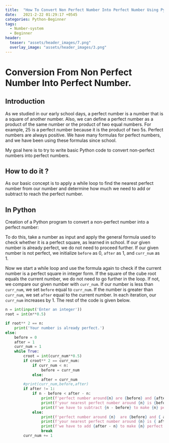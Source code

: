 ```yaml
---
title:  "How To Convert Non Perfect Number Into Perfect Number Using Python?"
date:   2021-2-22 01:29:17 +0545
categories: Python-Beginner
tags:
  - Number-system
  - Beginner
header:
  teaser: "assets/header_images/7.png"
  overlay_image: "assets/header_images/3.png"
---
```

# Conversion From Non Perfect Number Into Perfect Number.

## Introduction
As we studied in our early school days, a perfect number is a number that is a square of another number. Also, we can define a perfect number as a product of the same number or the product of two equal numbers. For example, 25 is a perfect number because it is the product of two 5s. Perfect numbers are always positive. We have many formulas for perfect numbers, and we have been using these formulas since school.

My goal here is to try to write basic Python code to convert non-perfect numbers into perfect numbers. 


## How to do it ? 
As our basic concept is to apply a while loop to find the nearest perfect number from our number and determine how much we need to add or subtract to reach the perfect number.

## In Python 

Creation of a Python program to convert a non-perfect number into a perfect number:

To do this, take a number as input and apply the general formula used to check whether it is a perfect square, as learned in school. If our given number is already perfect, we do not need to proceed further. If our given number is not perfect, we initialize `before` as 0, `after` as 1, and `curr_num` as 1. 

Now we start a while loop and use the formula again to check if the current number is a perfect square in integer form. If the square of the cube root equals the current number, we do not need to go further in the loop. If not, we compare our given number with `curr_num`. If our number is less than `curr_num`, we set `before` equal to `curr_num`. If the number is greater than `curr_num`, we set `after` equal to the current number. In each iteration, our `curr_num` increases by 1. The rest of the code is given below.

```python
n = int(input('Enter an integer'))
root = int(n**0.5)

if root** 2 == n:
    print('Your number is already perfect.')
else:
    before = 0
    after = 1
    curr_num = 1
    while True:
        croot = int(curr_num**0.5)
        if croot** 2 == curr_num:
            if curr_num < n:
                before = curr_num
            else:
                after = curr_num
        #print(curr_num,before,after)
        if after != 1:
            if n - before < after - n:
                print(f'perfect number around{n} are {before} and {after}')
                print(f'your nearest perfect number around {n} is {before}')
                print(f'we have to subtract {n - before} to make {n} perfect number.')
            else:
                print(f'perfect number around {n}  are {before} and { after }')
                print(f'your nearest perfect number around {n} is { after}')
                print(f'we have to add {after - n} to make {n} perfect number.')
                break
        curr_num += 1
```
